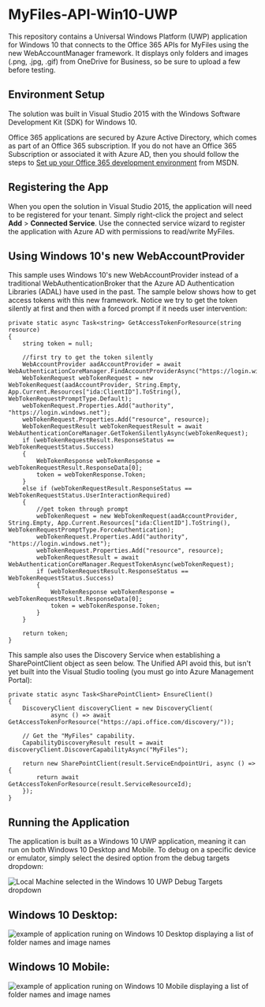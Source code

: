 # MyFiles-API-Win10-UWP
This repository contains a Universal Windows Platform (UWP) application for Windows 10 that connects to the Office 365 APIs for MyFiles using the new WebAccountManager framework. It displays only folders and images (.png, .jpg, .gif) from OneDrive for Business, so be sure to upload a few before testing.
## Environment Setup ##
The solution was built in Visual Studio 2015 with the Windows Software Development Kit (SDK) for Windows 10.

Office 365 applications are secured by Azure Active Directory, which comes as part of an Office 365 subscription. If you do not have an Office 365 Subscription or associated it with Azure AD, then you should follow the steps to [Set up your Office 365 development environment](https://msdn.microsoft.com/office/office365/HowTo/setup-development-environment "Set up your Office 365 development environment") from MSDN.

## Registering the App ##
When you open the solution in Visual Studio 2015, the application will need to be registered for your tenant. Simply right-click the project and select **Add** > **Connected Service**. Use the connected service wizard to register the application with Azure AD with permissions to read/write MyFiles.

## Using Windows 10's new WebAccountProvider ##
This sample uses Windows 10's new WebAccountProvider instead of a traditional WebAuthenticationBroker that the Azure AD Authentication Libraries (ADAL) have used in the past. The sample below shows how to get access tokens with this new framework. Notice we try to get the token silently at first and then with a forced prompt if it needs user intervention:

    private static async Task<string> GetAccessTokenForResource(string resource)
    {
        string token = null;

        //first try to get the token silently
        WebAccountProvider aadAccountProvider = await WebAuthenticationCoreManager.FindAccountProviderAsync("https://login.windows.net");
        WebTokenRequest webTokenRequest = new WebTokenRequest(aadAccountProvider, String.Empty, App.Current.Resources["ida:ClientID"].ToString(), WebTokenRequestPromptType.Default);
        webTokenRequest.Properties.Add("authority", "https://login.windows.net");
        webTokenRequest.Properties.Add("resource", resource);
        WebTokenRequestResult webTokenRequestResult = await WebAuthenticationCoreManager.GetTokenSilentlyAsync(webTokenRequest);
        if (webTokenRequestResult.ResponseStatus == WebTokenRequestStatus.Success)
        {
            WebTokenResponse webTokenResponse = webTokenRequestResult.ResponseData[0];
            token = webTokenResponse.Token;
        }
        else if (webTokenRequestResult.ResponseStatus == WebTokenRequestStatus.UserInteractionRequired)
        {
            //get token through prompt
            webTokenRequest = new WebTokenRequest(aadAccountProvider, String.Empty, App.Current.Resources["ida:ClientID"].ToString(), WebTokenRequestPromptType.ForceAuthentication);
            webTokenRequest.Properties.Add("authority", "https://login.windows.net");
            webTokenRequest.Properties.Add("resource", resource);
            webTokenRequestResult = await WebAuthenticationCoreManager.RequestTokenAsync(webTokenRequest);
            if (webTokenRequestResult.ResponseStatus == WebTokenRequestStatus.Success)
            {
                WebTokenResponse webTokenResponse = webTokenRequestResult.ResponseData[0];
                token = webTokenResponse.Token;
            }
        }

        return token;
    }

This sample also uses the Discovery Service when establishing a SharePointClient object as seen below. The Unified API avoid this, but isn't yet built into the Visual Studio tooling (you must go into Azure Management Portal):

    private static async Task<SharePointClient> EnsureClient()
    {
        DiscoveryClient discoveryClient = new DiscoveryClient(
                async () => await GetAccessTokenForResource("https://api.office.com/discovery/"));

        // Get the "MyFiles" capability.
        CapabilityDiscoveryResult result = await discoveryClient.DiscoverCapabilityAsync("MyFiles");
            
        return new SharePointClient(result.ServiceEndpointUri, async () => {
            return await GetAccessTokenForResource(result.ServiceResourceId);
        });
    }

## Running the Application ##
The application is built as a Windows 10 UWP application, meaning it can run on both Windows 10 Desktop and Mobile. To debug on a specific device or emulator, simply select the desired option from the debug targets dropdown:

![Local Machine selected in the Windows 10 UWP Debug Targets dropdown](http://i.imgur.com/olh0QBl.png) 

## Windows 10 Desktop: ##
![example of application runing on Windows 10 Desktop displaying a list of folder names and image names](http://i.imgur.com/epMgXsC.png)

## Windows 10 Mobile: ##
![example of application runing on Windows 10 Mobile displaying a list of folder names and image names](http://i.imgur.com/wl5wToG.png)
